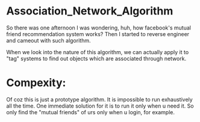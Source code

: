 # Association_Network_Algorithm
So there was one afternoon I was wondering, huh, how facebook's mutual friend recommendation system works? Then I started to reverse engineer and cameout with such algorithm.

When we look into the nature of this algorithm, we can actually apply it to "tag" systems to find out objects which are associated through network.

# Compexity:
Of coz this is just a prototype algorithm. It is impossible to run exhaustively all the time. One immediate solution for it is to run it only when u need it. So only find the "mutual friends" of urs only when u login, for example.
